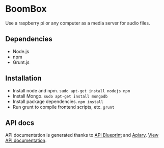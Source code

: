 # BoomBox
Use a raspberry pi or any computer as a media server for audio files.

## Dependencies
* Node.js
* npm
* Grunt.js

## Installation
* Install node and npm. `sudo apt-get install nodejs npm`
* Install Mongo. `sudo apt-get install mongodb`
* Install package dependencies. `npm install`
* Run grunt to compile frontend scripts, etc. `grunt`

## API docs
API documentation is generated thanks to [API Blueprint](https://apiblueprint.org/) and [Apiary](https://apiary.io/). [View API documentation](http://docs.boombox.apiary.io).
